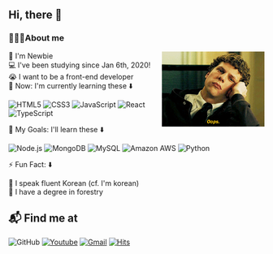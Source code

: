 ## Hi, there 👋

### 🙋🏻‍♂️About me

<img width="40%" align="right" alt="Github" src="https://raw.githubusercontent.com/keemtj/keemtj/master/images/oops.gif" />

🐣 I'm Newbie  
💻 I've been studying since Jan 6th, 2020!  
😭 I want to be a front-end developer  
🌱 Now: I'm currently learning these ⬇️

![HTML5](https://img.shields.io/badge/HTML5-DE4B24?style=flat&logo=html5&logoColor=white)
![CSS3](https://img.shields.io/badge/CSS-026DB4?style=flat&logo=css3)
![JavaScript](https://img.shields.io/badge/JavaScript-F7DF1D?style=flat&logo=javascript&logoColor=white)
![React](https://img.shields.io/badge/React-53C1DE?style=flat&logo=react&logoColor=white)
![TypeScript](https://img.shields.io/badge/TypeScript-1864ab?style=flat&logo=typescript)

🥅 My Goals: I'll learn these ⬇️

![Node.js](https://img.shields.io/badge/Node.js-323232?style=flat&logo=Node.js)
![MongoDB](https://img.shields.io/badge/MongoDB-323232?style=flat&logo=mongodb)
![MySQL](https://img.shields.io/badge/MySQL-white?style=flat&logo=mysql)
![Amazon AWS](https://img.shields.io/badge/AWS-232F3E?style=flat&logo=amazon-aws)
![Python](https://img.shields.io/badge/-Python-323232?style=flat&logo=Python)

⚡️ Fun Fact: ⬇️

💯 I speak fluent Korean (cf. I'm korean)  
🌳 I have a degree in forestry

## 📬 Find me at

![GitHub](https://img.shields.io/badge/GitHub-181717?style=flat&logo=github)
[![Youtube](https://img.shields.io/badge/Youtube-F80400?style=flat&logo=youtube&link=https://www.youtube.com/channel/UCuj1zacBhMnwXEfUPGMuaOw/)](https://www.youtube.com/channel/UCuj1zacBhMnwXEfUPGMuaOw/)
[![Gmail](https://img.shields.io/badge/Gmail-FA3C3C?style=flat&logo=Gmail&logoColor=white&link=mailto:keemgreat@gmail.com)](mailto:keemgreat@gmail.com)
[![Hits](https://hits.seeyoufarm.com/api/count/incr/badge.svg?url=https%3A%2F%2Fgithub.com%2Fzzsza)](https://hits.seeyoufarm.com)

<!-- <details>
  <summary>📝Resume</summary>
  Sorry.. Nothing yet..
</details> -->
